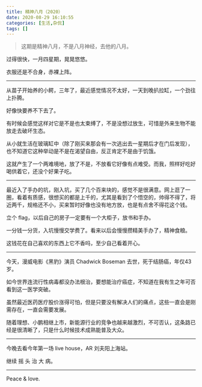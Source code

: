 ```yaml
---
title: 精神八月（2020）
date: 2020-08-29 16:10:55
categories: [生活,杂侃]
tags: []
---
```


> 这期是精神八月，不是八月神经，去他的八月。

过得很快，一月四星期，晃晃悠悠。

衣服还是不合身，赤裸上阵。

---

从苗子开始养的小鳄，三年了，最近感觉情况不太好，一天到晚扒拉缸，一个劲往上扑腾。

好像快要养不下去了。

有时候会感觉这样对它是不是也太束缚了，不是没想过放生，可惜是外来生物不能放走去破坏生态。

从小就生活在玻璃缸中（除了刚买来那会有一次逃出去一星期后才在门后发现），也不知道它这种举动是不是在渴望自由，反正肯定不是由于饥饿。

这就产生了一个两难境地，放了不是，不放看它好像有点难受。而我，照样好吃好喝供着它，还没个好果子吃。

---

最近入了手办的坑，刚入坑，买了几个百来块的，感觉不是很满意。网上逛了一圈，看着有质感，很想买的都是上千的，尤其是看到了个悟空的，帅得不得了，将近两千，规格还不小，买来暂时好像也没有地方放，也是有点舍不得花这个钱。

立个 flag，以后自己的房子一定要有一个大柜子，放书和手办。

一分钱一分货，入坑慢慢交学费了。看来以后会慢慢攒精美手办了，精神食粮。

这钱花在自己喜欢的东西上它不香吗，至少自己看着开心。

---

今天，漫威电影《黑豹》演员 Chadwick Boseman 去世，死于结肠癌，年仅43岁。

如今世界连流行性病毒都没办法根治，要想能治疗癌症，不知道在我有生之年可否看到这一医学突破。

虽然最近医药医疗股价涨得可怕，但是只要没有解决人们的痛点，这些一直会是刚需存在，一直会需要发展。

随着理想、小鹏相继上市，新能源行业的竞争也越来越激烈，不可否认，这条路已经是很清晰了，只是什么时候技术成熟能普及大众。

---

今晚去看今年第一场 live house，AR 刘夫阳上海站。

继续 摇 头 治 大 病。

---

Peace & love.